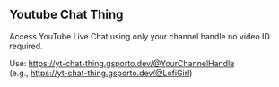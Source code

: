 ## Youtube Chat Thing
Access YouTube Live Chat using only your channel handle no video ID required.

Use: https://yt-chat-thing.gsporto.dev/@YourChannelHandle \
(e.g., https://yt-chat-thing.gsporto.dev/@LofiGirl)
